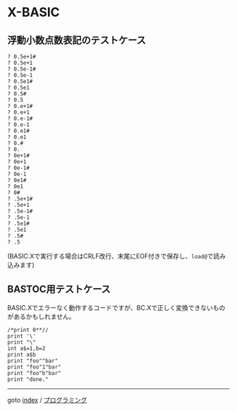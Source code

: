 # X-BASIC

## 浮動小数点数表記のテストケース

```basic
? 0.5e+1#
? 0.5e+1
? 0.5e-1#
? 0.5e-1
? 0.5e1#
? 0.5e1
? 0.5#
? 0.5
? 0.e+1#
? 0.e+1
? 0.e-1#
? 0.e-1
? 0.e1#
? 0.e1
? 0.#
? 0.
? 0e+1#
? 0e+1
? 0e-1#
? 0e-1
? 0e1#
? 0e1
? 0#
? .5e+1#
? .5e+1
? .5e-1#
? .5e-1
? .5e1#
? .5e1
? .5#
? .5
```
(BASIC.Xで実行する場合はCRLF改行、末尾にEOF付きで保存し、`load@`で読み込みます)


## BASTOC用テストケース
BASIC.Xでエラーなく動作するコードですが、BC.Xで正しく変換できないものがあるかもしれません。

```basic
/*print 0**//
print '\'
print "\"
int a$=1,b=2
print a$b
print "foo""bar"
print "foo"1"bar"
print "foo"b"bar"
print "done."
```


----
goto [index](../README.md) / [プログラミング](./README.md)
